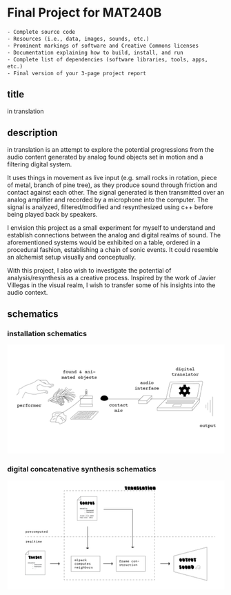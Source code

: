 # Final Project for MAT240B
    - Complete source code
    - Resources (i.e., data, images, sounds, etc.)
    - Prominent markings of software and Creative Commons licenses
    - Documentation explaining how to build, install, and run
    - Complete list of dependencies (software libraries, tools, apps, etc.)
    - Final version of your 3-page project report

## title
in translation

## description
in translation is an attempt to explore the potential progressions from the audio content generated by analog found objects set in motion and a filtering digital system. 

It uses things in movement as live input (e.g. small rocks in rotation, piece of metal, branch of pine tree), as they produce sound through friction and contact against each other. The signal generated is then transmitted over an analog amplifier and recorded by a microphone into the computer. The signal is analyzed, filtered/modified and resynthesized using c++ before being played back by speakers.

I envision this project as a small experiment for myself to understand and establish connections between the analog and digital realms of sound. The aforementioned systems would be exhibited on a table, ordered in a procedural fashion, establishing a chain of sonic events. It could resemble an alchemist setup visually and conceptually.

With this project, I also wish to investigate the potential of analysis/resynthesis as a creative process. Inspired by the work of Javier Villegas in the visual realm, I wish to transfer some of his insights into the audio context. 

## schematics
### installation schematics
![schematics 1](schematics/schema.png)

### digital concatenative synthesis schematics
![schematics 2](schematics/digitalSchema.png)